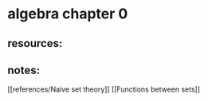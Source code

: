 # algebra chapter 0

## resources:

## notes:
[[references/Naive set theory]]
[[Functions between sets]]
